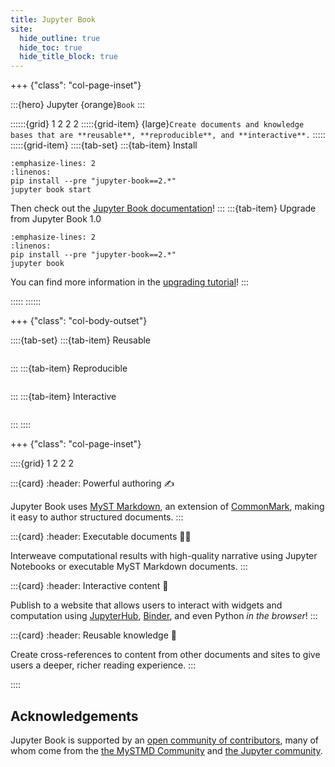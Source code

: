 ```yaml
---
title: Jupyter Book
site:
  hide_outline: true
  hide_toc: true
  hide_title_block: true
---
```


+++ {"class": "col-page-inset"}

:::{hero}
Jupyter {orange}`Book`
:::

::::::{grid} 1 2 2 2
:::::{grid-item}
{large}`Create documents and knowledge bases that are **reusable**, **reproducible**, and **interactive**.`
:::::
:::::{grid-item}
::::{tab-set}
:::{tab-item} Install

```{code-block} bash
:emphasize-lines: 2
:linenos:
pip install --pre "jupyter-book==2.*"
jupyter book start
```

Then check out the [Jupyter Book documentation](./start.md)!
:::
:::{tab-item} Upgrade from Jupyter Book 1.0

```{code-block} bash
:emphasize-lines: 2
:linenos:
pip install --pre "jupyter-book==2.*"
jupyter book
```

You can find more information in the [upgrading tutorial](./upgrade.md)!
:::

:::::
::::::

+++ {"class": "col-body-outset"}

::::{tab-set}
:::{tab-item} Reusable

```{figure} media/videos/reusable.mp4

```

:::
:::{tab-item} Reproducible

```{figure} media/videos/reproducible.mp4

```

:::
:::{tab-item} Interactive

```{figure} media/videos/interactive.mp4

```

:::
::::

+++ {"class": "col-page-inset"}

::::{grid} 1 2 2 2

:::{card}
:header: Powerful authoring ✍️

Jupyter Book uses [MyST Markdown](https://mystmd.org/spec), an extension of [CommonMark](https://commonmark.org/), making it easy to author structured documents.
:::

:::{card}
:header: Executable documents 👩‍💻

Interweave computational results with high-quality narrative using Jupyter Notebooks or executable MyST Markdown documents.
:::

:::{card}
:header: Interactive content 🚀

Publish to a website that allows users to interact with widgets and computation using [JupyterHub](https://jupyterhub.readthedocs.io/), [Binder](https://jupyter.org/binder), and even Python _in the browser_!
:::

:::{card}
:header: Reusable knowledge 🔎

Create cross-references to content from other documents and sites to give users a deeper, richer reading experience.
:::

::::

## Acknowledgements

Jupyter Book is supported by an [open community of contributors](https://github.com/jupyter-book/jupyter-book/graphs/contributors), many of whom come from the [the MySTMD Community](https://mystmd.org) and [the Jupyter community](https://jupyter.org/community).
